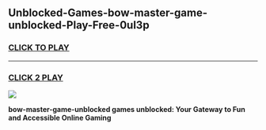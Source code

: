 
## Unblocked-Games-bow-master-game-unblocked-Play-Free-0ul3p
<h3>
<a href="https://premium76.site?title=bow-master-game-unblocked&ref=22A">CLICK TO PLAY</a></h3>
<hr>

<h3>
<a href="https://premium76.site?title=bow-master-game-unblocked&ref=22A">CLICK 2 PLAY</a>
  
</h3>

<a href="https://premium76.site?title=bow-master-game-unblocked&ref=22A"><img src="https://clearcache.store/games.png"></a>


**bow-master-game-unblocked games unblocked: Your Gateway to Fun and Accessible Online Gaming**
